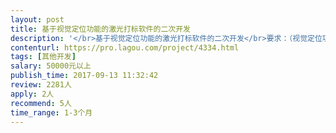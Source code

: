 ```yaml
---                
layout: post       
title: 基于视觉定位功能的激光打标软件的二次开发           
description: '</br>基于视觉定位功能的激光打标软件的二次开发</br>要求：（视觉定位功能采用开源的库，打标功能我司有现成的API函数库，二次开发实现）</br>1：采用C++或C#程序，基于我司供应商提供的API函数接口开发一套激光打标软件操作界面，使其具备基本的对激光器，振镜的控制功能，以及必要文档，条码二维码等编辑，IO口硬件操作，等基本功能。</br>2：基于开源的OPENCV视觉库或其它开源系统也行。开发一个视觉应用模块，具体功能如下：</br>a：视觉定位工能，经过简单的示教输入，实现对不同形状产品进行位置坐标系和角度定位（类似于用机器人通过视觉定位抓取任意位置的产品），并将坐标位置和角度等偏移量传递给激光打标机，从而实现激光打标机的任意位置定位打标功能。</br>b：视觉坐标系和打标机坐标系一键式标定。</br>C：更换检测目标后，简单的示教学习建模功能。</br>d:文件未约定的其它的必需的基础功能，如，文档打开保存，视场区设定……等等。</br>外包合作方式：</br>1：按项目外包，本项目分为两个系统，一是激光打标系统，二是视觉定位系统。承包方可以整包也可以只承包其中一个项目。</br>2：如分包，即两个承包方分别负责不同的系统，则需要约定详细的对接方式，并拟定合同。最终交付的是融合了打标和视觉定位功能的一套软件。</br>3：保密：必需能同意签订严格保密协议，合同约定因泄密造成商业损失后的高额赔偿金额。</br>人员要求：</br>有视觉产品的开发经验，最好有接触过激光打标机或对激光打标机比较了解。没有也可，我司会提供详尽解析。所用语言：C++，C#。</br></br>交接方式：</br>1:源代码交接，包括开发平台和所有源代码、库文件、配置文件等，并具有规范的详细的注释。必需达到我司后续工程师自由修改完善的状态。</br>2：通过搭建的硬件平台完全测试通过，能应用于WIN7、WIN8、WIN10的32位和64位系统。</br>3：应用层面交接，配合我司应用工程师做好应用培训讲解，原理要点讲解培训等应用层面的交接工作。使之能完整的应用于实际项目之中。</br>开发方式：</br>到我司驻厂开发，也可以先自由开发，后续花几天时间驻厂调试。</br>项目时间：</br>一个月左右，详细可协商，</br>'     
contenturl: https://pro.lagou.com/project/4334.html      
tags: [其他开发]            
salary: 50000元以上          
publish_time: 2017-09-13 11:32:42         
review: 2281人                   
apply: 2人                   
recommend: 5人                   
time_range: 1-3个月              
---                 
```

